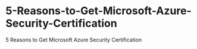 # 5-Reasons-to-Get-Microsoft-Azure-Security-Certification
5 Reasons to Get Microsoft Azure Security Certification
